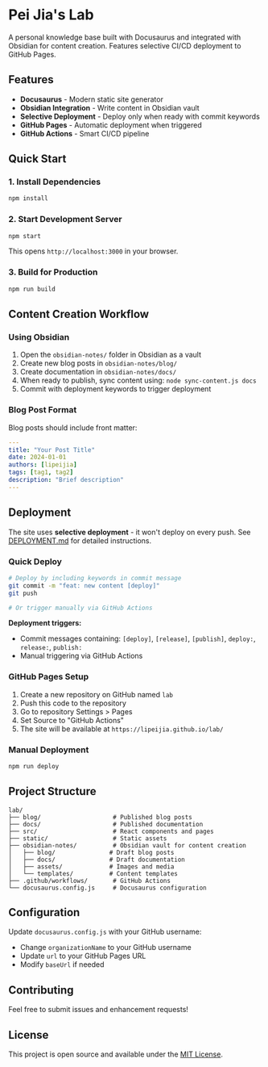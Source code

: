 # Pei Jia's Lab

A personal knowledge base built with Docusaurus and integrated with Obsidian for content creation. Features selective CI/CD deployment to GitHub Pages.

## Features

- **Docusaurus** - Modern static site generator
- **Obsidian Integration** - Write content in Obsidian vault
- **Selective Deployment** - Deploy only when ready with commit keywords
- **GitHub Pages** - Automatic deployment when triggered
- **GitHub Actions** - Smart CI/CD pipeline

## Quick Start

### 1. Install Dependencies

```bash
npm install
```

### 2. Start Development Server

```bash
npm start
```

This opens `http://localhost:3000` in your browser.

### 3. Build for Production

```bash
npm run build
```

## Content Creation Workflow

### Using Obsidian

1. Open the `obsidian-notes/` folder in Obsidian as a vault
2. Create new blog posts in `obsidian-notes/blog/`
3. Create documentation in `obsidian-notes/docs/`
4. When ready to publish, sync content using: `node sync-content.js docs`
5. Commit with deployment keywords to trigger deployment

### Blog Post Format

Blog posts should include front matter:

```yaml
---
title: "Your Post Title"
date: 2024-01-01
authors: [lipeijia]
tags: [tag1, tag2]
description: "Brief description"
---
```

## Deployment

The site uses **selective deployment** - it won't deploy on every push. See [DEPLOYMENT.md](./DEPLOYMENT.md) for detailed instructions.

### Quick Deploy

```bash
# Deploy by including keywords in commit message
git commit -m "feat: new content [deploy]"
git push

# Or trigger manually via GitHub Actions
```

**Deployment triggers:**
- Commit messages containing: `[deploy]`, `[release]`, `[publish]`, `deploy:`, `release:`, `publish:`
- Manual triggering via GitHub Actions

### GitHub Pages Setup

1. Create a new repository on GitHub named `lab`
2. Push this code to the repository
3. Go to repository Settings > Pages
4. Set Source to "GitHub Actions"
5. The site will be available at `https://lipeijia.github.io/lab/`

### Manual Deployment

```bash
npm run deploy
```

## Project Structure

```
lab/
├── blog/                    # Published blog posts
├── docs/                    # Published documentation
├── src/                     # React components and pages
├── static/                  # Static assets
├── obsidian-notes/          # Obsidian vault for content creation
│   ├── blog/               # Draft blog posts
│   ├── docs/               # Draft documentation
│   ├── assets/             # Images and media
│   └── templates/          # Content templates
├── .github/workflows/       # GitHub Actions
└── docusaurus.config.js     # Docusaurus configuration
```

## Configuration

Update `docusaurus.config.js` with your GitHub username:

- Change `organizationName` to your GitHub username
- Update `url` to your GitHub Pages URL
- Modify `baseUrl` if needed

## Contributing

Feel free to submit issues and enhancement requests!

## License

This project is open source and available under the [MIT License](LICENSE).
